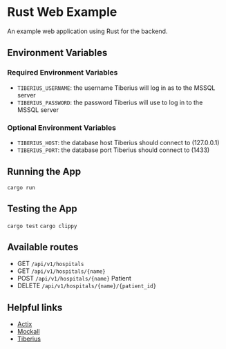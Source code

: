 # Rust Web Example

An example web application using Rust for the backend.

## Environment Variables

### Required Environment Variables
- `TIBERIUS_USERNAME`: the username Tiberius will log in as to the MSSQL server
- `TIBERIUS_PASSWORD`: the password Tiberius will use to log in to the MSSQL server

### Optional Environment Variables
- `TIBERIUS_HOST`: the database host Tiberius should connect to (127.0.0.1)
- `TIBERIUS_PORT`: the database port Tiberius should connect to (1433)

## Running the App

`cargo run`

## Testing the App

`cargo test`
`cargo clippy`

## Available routes

- GET `/api/v1/hospitals`
- GET `/api/v1/hospitals/{name}`
- POST `/api/v1/hospitals/{name}` Patient
- DELETE `/api/v1/hospitals/{name}/{patient_id}`

## Helpful links

- [Actix](https://actix.rs/docs/getting-started)
- [Mockall](https://crates.io/crates/mockall)
- [Tiberius](https://crates.io/crates/tiberius)